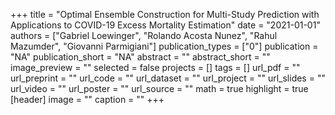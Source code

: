 +++
title = "Optimal Ensemble Construction for Multi-Study Prediction with Applications to COVID-19 Excess Mortality Estimation"
date = "2021-01-01"
authors = ["Gabriel Loewinger", "Rolando Acosta Nunez", "Rahul Mazumder", "Giovanni Parmigiani"]
publication_types = ["0"]
publication = "NA"
publication_short = "NA"
abstract = ""
abstract_short = ""
image_preview = ""
selected = false
projects = []
tags = []
url_pdf = ""
url_preprint = ""
url_code = ""
url_dataset = ""
url_project = ""
url_slides = ""
url_video = ""
url_poster = ""
url_source = ""
math = true
highlight = true
[header]
image = ""
caption = ""
+++
